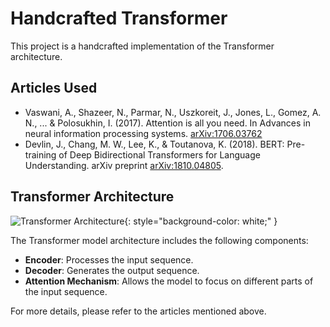 # Handcrafted Transformer

This project is a handcrafted implementation of the Transformer architecture.

## Articles Used
- Vaswani, A., Shazeer, N., Parmar, N., Uszkoreit, J., Jones, L., Gomez, A. N., ... & Polosukhin, I. (2017). Attention is all you need. In Advances in neural information processing systems. [arXiv:1706.03762](https://arxiv.org/abs/1706.03762)
- Devlin, J., Chang, M. W., Lee, K., & Toutanova, K. (2018). BERT: Pre-training of Deep Bidirectional Transformers for Language Understanding. arXiv preprint [arXiv:1810.04805](https://arxiv.org/abs/1810.04805).

## Transformer Architecture

![Transformer Architecture](https://upload.wikimedia.org/wikipedia/commons/3/34/Transformer%2C_full_architecture.png){: style="background-color: white;" }

The Transformer model architecture includes the following components:
- **Encoder**: Processes the input sequence.
- **Decoder**: Generates the output sequence.
- **Attention Mechanism**: Allows the model to focus on different parts of the input sequence.

For more details, please refer to the articles mentioned above.
